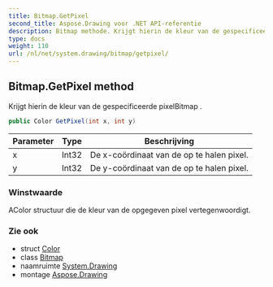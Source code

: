 ```yaml
---
title: Bitmap.GetPixel
second_title: Aspose.Drawing voor .NET API-referentie
description: Bitmap methode. Krijgt hierin de kleur van de gespecificeerde pixelBitmap .
type: docs
weight: 110
url: /nl/net/system.drawing/bitmap/getpixel/
---
```

## Bitmap.GetPixel method

Krijgt hierin de kleur van de gespecificeerde pixelBitmap .

```csharp
public Color GetPixel(int x, int y)
```

| Parameter | Type | Beschrijving |
| --- | --- | --- |
| x | Int32 | De x-coördinaat van de op te halen pixel. |
| y | Int32 | De y-coördinaat van de op te halen pixel. |

### Winstwaarde

AColor structuur die de kleur van de opgegeven pixel vertegenwoordigt.

### Zie ook

* struct [Color](../../color/)
* class [Bitmap](../)
* naamruimte [System.Drawing](../../bitmap/)
* montage [Aspose.Drawing](../../../)


